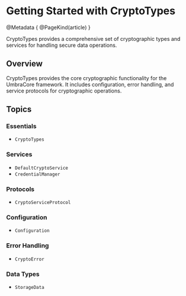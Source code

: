 # Getting Started with CryptoTypes

@Metadata {
    @PageKind(article)
}

CryptoTypes provides a comprehensive set of cryptographic types and services for handling secure data operations.

## Overview

CryptoTypes provides the core cryptographic functionality for the UmbraCore framework. It includes configuration, error handling, and service protocols for cryptographic operations.

## Topics

### Essentials

- ``CryptoTypes``

### Services

- ``DefaultCryptoService``
- ``CredentialManager``

### Protocols

- ``CryptoServiceProtocol``

### Configuration

- ``Configuration``

### Error Handling

- ``CryptoError``

### Data Types

- ``StorageData``
